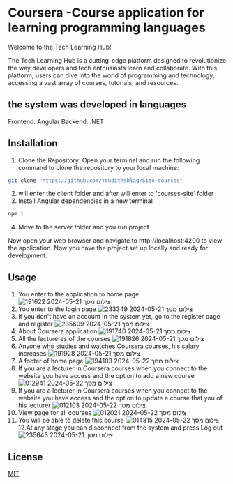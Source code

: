 # Coursera -Course application for learning programming languages

Welcome to the Tech Learning Hub!

The Tech Learning Hub is a cutting-edge platform designed to revolutionize the way developers and tech enthusiasts learn and collaborate. With this platform, users can dive into the world of programming and technology, accessing a vast array of courses, tutorials, and resources.
## the system was developed in languages
Frontend: Angular
Backend: .NET

## Installation

1. Clone the Repository: Open your terminal and run the following command to clone the repository to your local machine:
```bash
git clone "https://github.com/YeuditAshlag/Site-courses"
```
2. will enter the client folder and after will enter to 'courses-site' folder
3. Install Angular dependencies in a new terminal
```bash
npm i
```
4. Move to the server folder and you run project
   
Now open your web browser and navigate to http://localhost:4200 to view the application. Now you have the project set up locally and ready for development.
## Usage
1. You enter to the application to home page
![צילום מסך 2024-05-21 191622](https://github.com/YeuditAshlag/Site-courses/assets/148490087/82687688-eee4-421e-8cdf-7b577d8b6b8f)
2. You enter to the login page
![צילום מסך 2024-05-21 233349](https://github.com/YeuditAshlag/Site-courses/assets/148490087/8772642c-7892-4931-bc8c-05acc18d759f)
3. If you don't have an account in the system yet, go to the register page and register
![צילום מסך 2024-05-21 235609](https://github.com/YeuditAshlag/Site-courses/assets/148490087/6e7b8a3f-60f1-4343-bcd9-9dc5dcb3c5a7)
4. About Coursera application
![צילום מסך 2024-05-21 191740](https://github.com/YeuditAshlag/Site-courses/assets/148490087/5d0ebcea-4329-4bf1-a09b-8cc3659e51f6)
5. All the lectureres of the courses
![צילום מסך 2024-05-21 191826](https://github.com/YeuditAshlag/Site-courses/assets/148490087/753ff7a6-3b8e-40cd-9f7f-739032ace8bb)
6. Anyone who studies and watches Coursera courses, his salary increases
![צילום מסך 2024-05-21 191928](https://github.com/YeuditAshlag/Site-courses/assets/148490087/a8fd5864-f35a-47c6-91a1-ffb4afb08386)
7. A footer of home page
![צילום מסך 2024-05-22 194103](https://github.com/YeuditAshlag/Site-courses/assets/148490087/b3369fca-3fc4-48a1-ba57-4fe2933b56f5)
8. If you are a lecturer in Coursera courses when you connect to the website you have access and the option to add a new course
![צילום מסך 2024-05-22 012941](https://github.com/YeuditAshlag/Site-courses/assets/148490087/56141a87-71c0-4f9b-bef0-35fe23f38748)
9. If you are a lecturer in Coursera courses when you connect to the website you have access and the option to update a course that you of his lecturer
![צילום מסך 2024-05-22 012103](https://github.com/YeuditAshlag/Site-courses/assets/148490087/9139a2f7-415e-48bb-a980-f017a85fab41)
10. View page for all courses
![צילום מסך 2024-05-22 012021](https://github.com/YeuditAshlag/Site-courses/assets/148490087/a77de24c-24fd-4e7f-b97d-c2ead6a415af)
11. You will be able to delete this course
![צילום מסך 2024-05-22 014815](https://github.com/YeuditAshlag/Site-courses/assets/148490087/9aeedf5d-13df-40ea-ba7b-1482a667486e)
12.At any stage you can disconnect from the system and press Log out
![צילום מסך 2024-05-21 235643](https://github.com/YeuditAshlag/Site-courses/assets/148490087/3a411191-4405-4e9d-a45b-ab60c8e95cf2)


## License

[MIT](https://choosealicense.com/licenses/mit/)
